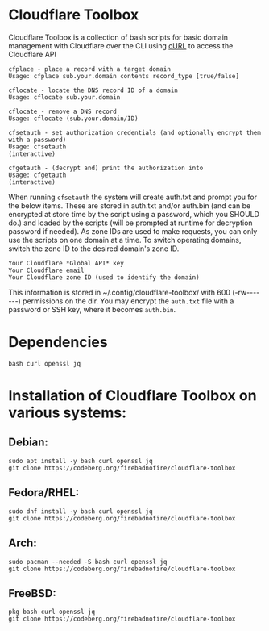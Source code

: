 # Cloudflare Toolbox

Cloudflare Toolbox is a collection of bash scripts for basic domain management with Cloudflare over the CLI using [cURL](https://curl.se/) to access the Cloudflare API

```
cfplace - place a record with a target domain
Usage: cfplace sub.your.domain contents record_type [true/false]

cflocate - locate the DNS record ID of a domain
Usage: cflocate sub.your.domain

cflocate - remove a DNS record
Usage: cflocate (sub.your.domain/ID)

cfsetauth - set authorization credentials (and optionally encrypt them with a password)
Usage: cfsetauth 
(interactive)

cfgetauth - (decrypt and) print the authorization into
Usage: cfgetauth 
(interactive)
```

When running `cfsetauth` the system will create auth.txt and prompt you for the below items. These are stored in auth.txt and/or auth.bin (and can be encrypted at store time by the script using a password, which you SHOULD do.) and loaded by the scripts (will be prompted at runtime for decryption password if needed). As zone IDs are used to make requests, you can only use the scripts on one domain at a time. To switch operating domains, switch the zone ID to the desired domain's zone ID.

```
Your Cloudflare *Global API* key
Your Cloudflare email
Your Cloudflare zone ID (used to identify the domain)
```

This information is stored in ~/.config/cloudflare-toolbox/ with 600 (-rw-------) permissions on the dir. You may encrypt the `auth.txt` file with a password or SSH key, where it becomes `auth.bin`.

# Dependencies

`bash curl openssl jq`

# Installation of Cloudflare Toolbox on various systems:

## Debian:

```
sudo apt install -y bash curl openssl jq
git clone https://codeberg.org/firebadnofire/cloudflare-toolbox
```

## Fedora/RHEL:

```
sudo dnf install -y bash curl openssl jq
git clone https://codeberg.org/firebadnofire/cloudflare-toolbox
```
## Arch:

```
sudo pacman --needed -S bash curl openssl jq
git clone https://codeberg.org/firebadnofire/cloudflare-toolbox
```
## FreeBSD:

```
pkg bash curl openssl jq
git clone https://codeberg.org/firebadnofire/cloudflare-toolbox
```
